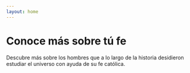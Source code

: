 ```yaml
---
layout: home
---
```


# Conoce más sobre tú fe
Descubre más sobre los hombres que a lo largo de la historia desidieron estudiar el universo con ayuda de su fe católica.
